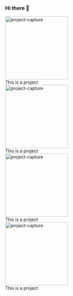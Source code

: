 ### Hi there 👋
<link href="style.css" rel="stylesheet"></link>
<body>
<div >
  <img alt= 'project-capture' src="https://gh-profile-readme.s3.amazonaws.com/knews.png" height='200px' >
  <div>
     This is a project
  </div>
</div>
<div >
  <img alt= 'project-capture' src="https://gh-profile-readme.s3.amazonaws.com/pigout.png" height='200px' >
  <div>
     This is a project
  </div>
</div>
<div >
  <img alt= 'project-capture' src="https://gh-profile-readme.s3.amazonaws.com/pbrain.png" height='200px' >
  <div>
     This is a project
  </div>
</div>
<div >
  <img alt= 'project-capture' src="https://gh-profile-readme.s3.amazonaws.com/goodfilms.png" height='200px' >
  <div>
     This is a project
  </div>
</div>
</body>

<!--
**johnshivers3/johnshivers3** is a ✨ _special_ ✨ repository because its `README.md` (this file) appears on your GitHub profile.

Here are some ideas to get you started:

- 🔭 I’m currently working on ...
- 🌱 I’m currently learning ...
- 👯 I’m looking to collaborate on ...
- 🤔 I’m looking for help with ...
- 💬 Ask me about ...
- 📫 How to reach me: ...
- 😄 Pronouns: ...
- ⚡ Fun fact: ...
-->
